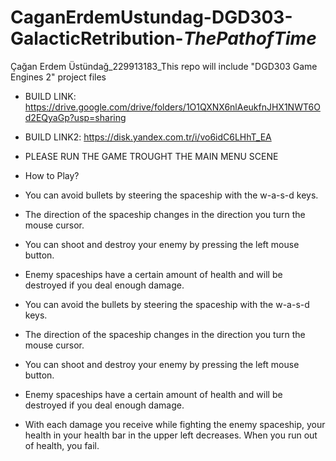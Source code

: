 # CaganErdemUstundag-DGD303-GalacticRetribution-_ThePathofTime_
Çağan Erdem Üstündağ_229913183_This repo will include "DGD303 Game Engines 2" project files


- BUILD LINK: https://drive.google.com/drive/folders/1O1QXNX6nlAeukfnJHX1NWT6Od2EQyaGp?usp=sharing
- BUILD LINK2: https://disk.yandex.com.tr/i/vo6idC6LHhT_EA
- PLEASE RUN THE GAME TROUGHT THE MAIN MENU SCENE

- 
   How to Play?

- You can avoid bullets by steering the spaceship with the w-a-s-d keys.

- The direction of the spaceship changes in the direction you turn the mouse cursor.

- You can shoot and destroy your enemy by pressing the left mouse button.

- Enemy spaceships have a certain amount of health and will be destroyed if you deal enough damage.

- You can avoid the bullets by steering the spaceship with the w-a-s-d keys.

- The direction of the spaceship changes in the direction you turn the mouse cursor.

- You can shoot and destroy your enemy by pressing the left mouse button.

- Enemy spaceships have a certain amount of health and will be destroyed if you deal enough damage.

- With each damage you receive while fighting the enemy spaceship, your health in your health bar in the upper left decreases. When you run out of health, you fail.
